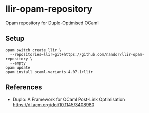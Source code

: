 # llir-opam-repository

Opam repository for Duplo-Optimised OCaml

## Setup

```
opam switch create llir \
  --repositories=llir=git+https://github.com/nandor/llir-opam-repository \
  --empty
opam update
opam install ocaml-variants.4.07.1+llir
```

## References

* Duplo: A Framework for OCaml Post-Link Optimisation https://dl.acm.org/doi/10.1145/3408980
